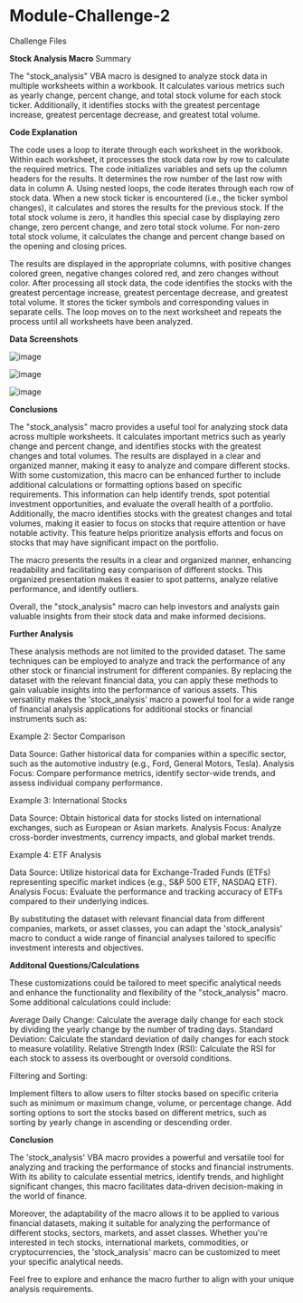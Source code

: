 # Module-Challenge-2
Challenge Files

**Stock Analysis Macro**
Summary

The "stock_analysis" VBA macro is designed to analyze stock data in multiple worksheets within a workbook. It calculates various metrics such as yearly change, percent change, and total stock volume for each stock ticker. Additionally, it identifies stocks with the greatest percentage increase, greatest percentage decrease, and greatest total volume.

**Code Explanation**

The code uses a loop to iterate through each worksheet in the workbook. Within each worksheet, it processes the stock data row by row to calculate the required metrics. The code initializes variables and sets up the column headers for the results. It determines the row number of the last row with data in column A. Using nested loops, the code iterates through each row of stock data. When a new stock ticker is encountered (i.e., the ticker symbol changes), it calculates and stores the results for the previous stock. If the total stock volume is zero, it handles this special case by displaying zero change, zero percent change, and zero total stock volume. For non-zero total stock volume, it calculates the change and percent change based on the opening and closing prices.

The results are displayed in the appropriate columns, with positive changes colored green, negative changes colored red, and zero changes without color.
After processing all stock data, the code identifies the stocks with the greatest percentage increase, greatest percentage decrease, and greatest total volume. It stores the ticker symbols and corresponding values in separate cells.
The loop moves on to the next worksheet and repeats the process until all worksheets have been analyzed.

**Data Screenshots**

![image](https://github.com/M-2499/VBA-challenge/assets/135250810/1fdc243a-2927-41c6-83d1-cc9bf6573028)

![image](https://github.com/M-2499/VBA-challenge/assets/135250810/1ec2a3e8-cfe2-4279-bc9d-9d28ad7aafc2)

![image](https://github.com/M-2499/VBA-challenge/assets/135250810/efa45ab4-f95e-4d43-b40a-144f36a82acb)


**Conclusions**

The "stock_analysis" macro provides a useful tool for analyzing stock data across multiple worksheets. It calculates important metrics such as yearly change and percent change, and identifies stocks with the greatest changes and total volumes. The results are displayed in a clear and organized manner, making it easy to analyze and compare different stocks.
With some customization, this macro can be enhanced further to include additional calculations or formatting options based on specific requirements. This information can help identify trends, spot potential investment opportunities, and evaluate the overall health of a portfolio. Additionally, the macro identifies stocks with the greatest changes and total volumes, making it easier to focus on stocks that require attention or have notable activity. This feature helps prioritize analysis efforts and focus on stocks that may have significant impact on the portfolio.

The macro presents the results in a clear and organized manner, enhancing readability and facilitating easy comparison of different stocks. This organized presentation makes it easier to spot patterns, analyze relative performance, and identify outliers.

Overall, the "stock_analysis" macro can help investors and analysts gain valuable insights from their stock data and make informed decisions.

**Further Analysis**

These analysis methods are not limited to the provided dataset. The same techniques can be employed to analyze and track the performance of any other stock or financial instrument for different companies. By replacing the dataset with the relevant financial data, you can apply these methods to gain valuable insights into the performance of various assets. This versatility makes the 'stock_analysis' macro a powerful tool for a wide range of financial analysis applications for additional stocks or financial instruments such as: 

Example 2: Sector Comparison

Data Source: Gather historical data for companies within a specific sector, such as the automotive industry (e.g., Ford, General Motors, Tesla).
Analysis Focus: Compare performance metrics, identify sector-wide trends, and assess individual company performance.

Example 3: International Stocks

Data Source: Obtain historical data for stocks listed on international exchanges, such as European or Asian markets.
Analysis Focus: Analyze cross-border investments, currency impacts, and global market trends.

Example 4: ETF Analysis

Data Source: Utilize historical data for Exchange-Traded Funds (ETFs) representing specific market indices (e.g., S&P 500 ETF, NASDAQ ETF).
Analysis Focus: Evaluate the performance and tracking accuracy of ETFs compared to their underlying indices.

By substituting the dataset with relevant financial data from different companies, markets, or asset classes, you can adapt the 'stock_analysis' macro to conduct a wide range of financial analyses tailored to specific investment interests and objectives.


**Additonal Questions/Calculations**

These customizations could be tailored to meet specific analytical needs and enhance the functionality and flexibility of the "stock_analysis" macro. Some additional calculations could include:

Average Daily Change: Calculate the average daily change for each stock by dividing the yearly change by the number of trading days.
Standard Deviation: Calculate the standard deviation of daily changes for each stock to measure volatility.
Relative Strength Index (RSI): Calculate the RSI for each stock to assess its overbought or oversold conditions.

Filtering and Sorting:

Implement filters to allow users to filter stocks based on specific criteria such as minimum or maximum change, volume, or percentage change.
Add sorting options to sort the stocks based on different metrics, such as sorting by yearly change in ascending or descending order.


**Conclusion**

The 'stock_analysis' VBA macro provides a powerful and versatile tool for analyzing and tracking the performance of stocks and financial instruments. With its ability to calculate essential metrics, identify trends, and highlight significant changes, this macro facilitates data-driven decision-making in the world of finance.

Moreover, the adaptability of the macro allows it to be applied to various financial datasets, making it suitable for analyzing the performance of different stocks, sectors, markets, and asset classes. Whether you're interested in tech stocks, international markets, commodities, or cryptocurrencies, the 'stock_analysis' macro can be customized to meet your specific analytical needs.

Feel free to explore and enhance the macro further to align with your unique analysis requirements. 
